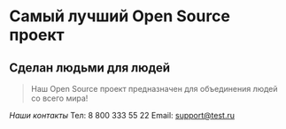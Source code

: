 # Самый лучший Open Source проект

## Сделан людьми для людей

> Наш Open Source проект предназначен для объединения людей со всего мира!

_Наши контакты_
Тел: 8 800 333 55 22
Email: support@test.ru
